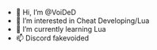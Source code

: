 - 👋 Hi, I’m @VoiDeD
- 👀 I’m interested in Cheat Developing/Lua
- 🌱 I’m currently learning Lua
- 📫 Discord fakevoided
